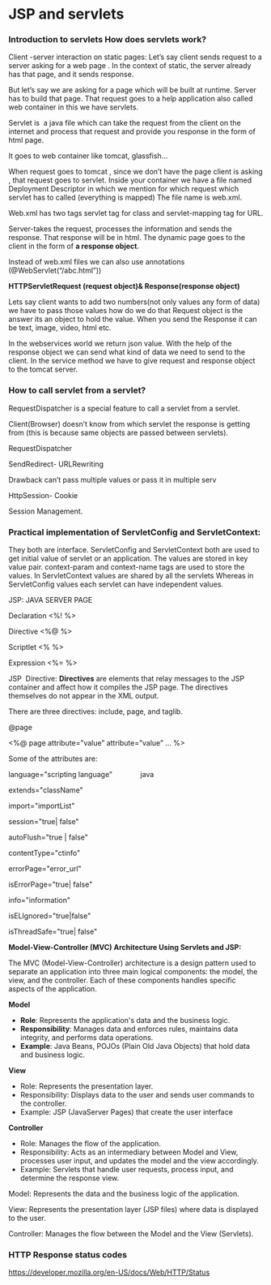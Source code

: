 # JSP and servlets

### **Introduction to servlets How does servlets work?**

Client -server interaction on static pages: Let’s say client sends request to a server asking for a web page . In the context of static, the server already has that page, and it sends response.

But let’s say we are asking for a page which will be built at runtime. Server has to build that page. That request goes to a help application also called web container in this we have servlets.

Servlet is  a java file which can take the request from the client on the internet and process that request and provide you response in the form of html page.

It goes to web container like tomcat, glassfish…

When request goes to tomcat , since we don’t have the page client is asking , that request goes to servlet. Inside your container we have a file named Deployment Descriptor in which we mention for which request which servlet has to called (everything is mapped) The file name is web.xml.

Web.xml has two tags servlet tag for class and servlet-mapping tag for URL.

Server-takes the request, processes the information and sends the response. That response will be in html. The dynamic page goes to the client in the form of **a response object**.

Instead of web.xml files we can also use annotations (@WebServlet(“/abc.html”))

**HTTPServletRequest (request object)& Response(response object)**

Lets say client wants to add two numbers(not only values any form of data) we have to pass those values how do we do that Request object is the answer its an object to hold the value. When you send the Response it can be text, image, video, html etc.

In the webservices world we return json value. With the help of the response object we can send what kind of data we need to send to the client. In the service method we have to give request and response object to the tomcat server.

### **How to call servlet from a servlet?**

RequestDispatcher is a special feature to call a servlet from a servlet.

Client(Browser) doesn’t know from which servlet the response is getting from (this is because same objects are passed between servlets).

RequestDispatcher

SendRedirect- URLRewriting

Drawback can’t pass multiple values or pass it in multiple serv

HttpSession- Cookie

Session Management.

### **Practical implementation of ServletConfig and ServletContext:**

They both are interface. ServletConfig and ServletContext both are used to get initial value of servlet or an application. The values are stored in key value pair. context-param and context-name tags are used to store the values. In ServletContext values are shared by all the servlets Whereas in ServletConfig values each servlet can have independent values.

JSP: JAVA SERVER PAGE

Declaration <%! %>

Directive <%@ %>

Scriptlet <% %>

Expression <%= %>

JSP  Directive: **Directives** are elements that relay messages to the JSP container and affect how it compiles the JSP page. The directives themselves do not appear in the XML output.

There are three directives: include, page, and taglib.

@page

<%@ page attribute=”value” attribute=”value” … %>

Some of the attributes are:

language="scripting language"              java

extends="className"

import="importList"

session="true| false"

autoFlush="true | false"

contentType="ctinfo"

errorPage="error_url"

isErrorPage="true| false"

info="information"

isELIgnored="true|false"

isThreadSafe="true| false"

**Model-View-Controller (MVC) Architecture Using Servlets and JSP:**

The MVC (Model-View-Controller) architecture is a design pattern used to separate an application into three main logical components: the model, the view, and the controller. Each of these components handles specific aspects of the application.

**Model**

- **Role**: Represents the application's data and the business logic.
- **Responsibility**: Manages data and enforces rules, maintains data integrity, and performs data operations.
- **Example**: Java Beans, POJOs (Plain Old Java Objects) that hold data and business logic.

**View**

- Role: Represents the presentation layer.
- Responsibility: Displays data to the user and sends user commands to the controller.
- Example: JSP (JavaServer Pages) that create the user interface

**Controller**

- Role: Manages the flow of the application.
- Responsibility: Acts as an intermediary between Model and View, processes user input, and updates the model and the view accordingly.
- Example: Servlets that handle user requests, process input, and determine the response view.

Model: Represents the data and the business logic of the application.

View: Represents the presentation layer (JSP files) where data is displayed to the user.

Controller: Manages the flow between the Model and the View (Servlets).

### HTTP Response status codes

https://developer.mozilla.org/en-US/docs/Web/HTTP/Status
